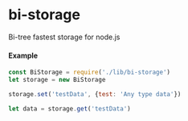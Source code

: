 # bi-storage
Bi-tree fastest storage for node.js

#### Example ####

```javascript
const BiStorage = require('./lib/bi-storage')
let storage = new BiStorage

storage.set('testData', {test: 'Any type data'})

let data = storage.get('testData')

```
